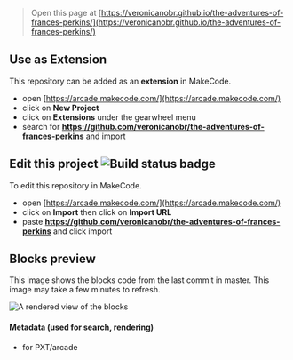  


> Open this page at [https://veronicanobr.github.io/the-adventures-of-frances-perkins/](https://veronicanobr.github.io/the-adventures-of-frances-perkins/)

## Use as Extension

This repository can be added as an **extension** in MakeCode.

* open [https://arcade.makecode.com/](https://arcade.makecode.com/)
* click on **New Project**
* click on **Extensions** under the gearwheel menu
* search for **https://github.com/veronicanobr/the-adventures-of-frances-perkins** and import

## Edit this project ![Build status badge](https://github.com/veronicanobr/the-adventures-of-frances-perkins/workflows/MakeCode/badge.svg)

To edit this repository in MakeCode.

* open [https://arcade.makecode.com/](https://arcade.makecode.com/)
* click on **Import** then click on **Import URL**
* paste **https://github.com/veronicanobr/the-adventures-of-frances-perkins** and click import

## Blocks preview

This image shows the blocks code from the last commit in master.
This image may take a few minutes to refresh.

![A rendered view of the blocks](https://github.com/veronicanobr/the-adventures-of-frances-perkins/raw/master/.github/makecode/blocks.png)

#### Metadata (used for search, rendering)

* for PXT/arcade
<script src="https://makecode.com/gh-pages-embed.js"></script><script>makeCodeRender("{{ site.makecode.home_url }}", "{{ site.github.owner_name }}/{{ site.github.repository_name }}");</script>
